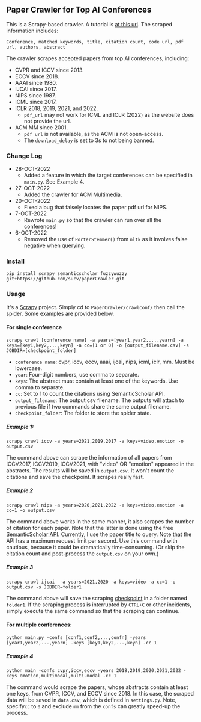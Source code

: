 ## Paper Crawler for Top AI Conferences

This is a Scrapy-based crawler. A tutorial is [at this url](https://www.logx.xyz/scrape-papers-using-scrapy). The scraped information includes:

```text
Conference, matched keywords, title, citation count, code url, pdf url, authors, abstract
```

The crawler scrapes accepted papers from top AI conferences, including:

- CVPR and ICCV since 2013.
- ECCV since 2018.
- AAAI since 1980.
- IJCAI since 2017.
- NIPS since 1987.
- ICML since 2017.
- ICLR 2018, 2019, 2021, and 2022.
  - `pdf_url` may not work for ICML and ICLR (2022) as the website does not provide the url.
- ACM MM since 2001.
  - `pdf url` is not available, as the ACM is not open-access.
  - The `download_delay` is set to 3s to not being banned.

### Change Log

+ 28-OCT-2022
  + Added a feature in which the target conferences can be specified in `main.py`. See Example 4. 
+ 27-OCT-2022
  + Added the crawler for ACM Multimedia. 
+ 20-OCT-2022
  + Fixed a bug that falsely locates the paper pdf url for NIPS.
+ 7-OCT-2022
    + Rewrote `main.py` so that the crawler can run over all the conferences!
+ 6-OCT-2022
    + Removed the use of `PorterStemmer()` from `nltk` as it involves false negative when querying.



### Install

```shell
pip install scrapy semanticscholar fuzzywuzzy git+https://github.com/sucv/paperCrawler.git
```

### Usage

It's a [Scrapy](https://docs.scrapy.org/en/latest/intro/tutorial.html) project. Simply cd to `PaperCrawler/crawlconf/`
then call the spider. Some examples are provided below.

#### For single conference

```shell
scrapy crawl [conference name] -a years=[year1,year2,...,yearn] -a keys=[key1,key2,...,keyn] -a cc=[1 or 0] -o [output_filename.csv] -s JOBDIR=[checkpoint_folder]
```
+ `conference name`: cvpr, iccv, eccv, aaai, ijcai, nips, icml, iclr, mm. Must be lowercase.
+ `year`: Four-digit numbers, use comma to separate.
+ `keys`: The abstract must contain at least one of the keywords. Use comma to separate.
+ `cc`: Set to 1 to count the citations using SemanticScholar API.
+ `output_filename`: The output csv filename. The outputs will attach to previous file if two commands share the same
  output filename.
+ `checkpoint_folder`: The folder to store the spider state.

##### Example 1: 

```shell
scrapy crawl iccv -a years=2021,2019,2017 -a keys=video,emotion -o output.csv
```

The command above can scrape the information of all papers from ICCV2017, ICCV2019, ICCV2021, with "video" OR "emotion"
appeared in the abstracts. The results will be saved in `output.csv`. It won't count the citations and save the
checkpoint. It scrapes really fast.

##### Example 2

```shell
scrapy crawl nips -a years=2020,2021,2022 -a keys=video,emotion -a cc=1 -o output.csv 
```

The command above works in the same manner, it also scrapes the number of citation for each paper. Note that the latter
is done using the free [SemanticScholar API](https://www.semanticscholar.org/product/api). Currently, I use the paper
title to query. Note that the API has a maximum request limit per second. Use this command with cautious, because it
could be dramatically time-consuming. (Or skip the citation count and post-process the `output.csv` on your own.)

##### Example 3

```shell
scrapy crawl ijcai  -a years=2021,2020 -a keys=video -a cc=1 -o output.csv -s JOBDIR=folder1
```

The command above will save the scraping [checkpoint](https://docs.scrapy.org/en/latest/topics/jobs.html#topics-jobs) in
a folder named `folder1`. If the scraping process is interrupted by `CTRL+C` or other incidents, simply execute the same
command so that the scraping can continue.


#### For multiple conferences:

```shell
python main.py -confs [conf1,conf2,...,confn] -years [year1,year2,...,yearn] -keys [key1,key2,...,keyn] -cc 1
```

##### Example 4

```shell
python main -confs cvpr,iccv,eccv -years 2018,2019,2020,2021,2022 -keys emotion,multimodal,multi-modal -cc 1
```
The command would scrape the papers, whose abstracts contain at least one keys, from CVPR, ICCV, and ECCV since 2018. In this case, the scraped data will be saved in `data.csv`, which is defined in `settings.py`. Note, specify`cc` to `0` and exclude `mm` from the `confs` can greatly speed-up the process.

